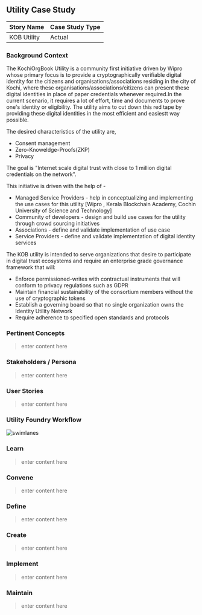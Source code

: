 ## Utility Case Study

| Story Name | Case Study Type |
| --- | --- |
| KOB Utility | Actual |



### Background Context

The KochiOrgBook Utility is a community first initiative driven by Wipro whose primary focus is to provide a cryptographically verifiable digital identity for the citizens and organisations/associations residing in the city of Kochi, where these organisations/associations/citizens can present these digital identities in place of paper credentials whenever required.In the current scenario, it requires a lot of effort, time and documents to prove one's identity or eligibility. The utility aims to cut down this red tape by providing these digital identities in the most efficient and easiestt way possible.

The desired characteristics of the utility are,
- Consent management
- Zero-Knoweldge-Proofs(ZKP)
- Privacy

The goal is "Internet scale digital trust with close to 1 million digital credentials on the network".

This initiative is driven with the help of -

- Managed Service Providers - help in conceptualizing and implementing the use cases for this utility [Wipro , Kerala Blockchain Academy, Cochin University of Science and Technology]
- Community of developers - design and build use cases for the utility through crowd sourcing initiatives
- Associations - define and validate implementation of use case
- Service Providers - define and validate implementation of digital identity services


The KOB utility is intended to serve organizations that desire to participate in digital trust ecosystems and require an enterprise grade governance framework that will:

- Enforce permissioned-writes with contractual instruments that will conform to privacy regulations such as GDPR
- Maintain financial sustainability of the consortium members without the use of cryptographic tokens
- Establish a governing board so that no single organization owns the Identity Utility Network
- Require adherence to specified open standards and protocols


### Pertinent Concepts

>enter content here

### Stakeholders / Persona
>enter content here

### User Stories
>enter content here

### Utility Foundry Workflow

![swimlanes](./img/workflow-swimlanes.png)

### Learn
>enter content here

### Convene
>enter content here

### Define
>enter content here

### Create
>enter content here

### Implement
>enter content here

### Maintain
>enter content here
